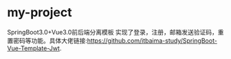 # my-project
SpringBoot3.0+Vue3.0前后端分离模板 实现了登录，注册，邮箱发送验证码，重置密码等功能。具体大佬链接:https://github.com/itbaima-study/SpringBoot-Vue-Template-Jwt.
